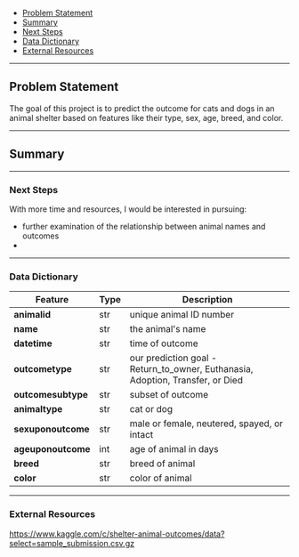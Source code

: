 - [Problem Statement](#Problem-Statement)
- [Summary](#Summary)
- [Next Steps](#Next-Steps)
- [Data Dictionary](#Data-Dictionary)
- [External Resources](#External-Resources)

---

## Problem Statement

The goal of this project is to predict the outcome for cats and dogs in an animal shelter based on features like their type, sex, age, breed, and color.

---

## Summary



---

### Next Steps

With more time and resources, I would be interested in pursuing:  
- further examination of the relationship between animal names and outcomes
- 

---

### Data Dictionary  

|Feature|Type|Description|
|---|---|---|
|**animalid**|str|unique animal ID number|
|**name**|str|the animal's name|
|**datetime**|str|time of outcome|
|**outcometype**|str|our prediction goal - Return_to_owner, Euthanasia, Adoption, Transfer, or Died|
|**outcomesubtype**|str|subset of outcome|
|**animaltype**|str|cat or dog|
|**sexuponoutcome**|str|male or female, neutered, spayed, or intact|
|**ageuponoutcome**|int|age of animal in days|
|**breed**|str|breed of animal|
|**color**|str|color of animal|

---

### External Resources  
https://www.kaggle.com/c/shelter-animal-outcomes/data?select=sample_submission.csv.gz